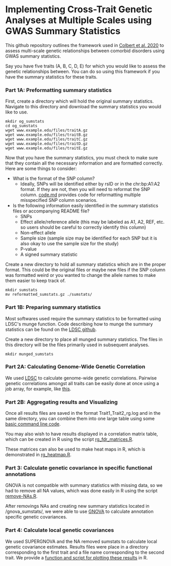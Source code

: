 # Implementing Cross-Trait Genetic Analyses at Multiple Scales using GWAS Summary Statistics


This github repository outlines the framework used in [Colbert et al. 2020](https://www.medrxiv.org/content/10.1101/2020.08.21.20179374v1) to assess multi-scale genetic relationships between comorbid disorders using GWAS summary statistics. 

Say you have five traits (A, B, C, D, E) for which you would like to assess the genetic relationships between. You can do so using this framework if you have the summary statistics for these traits.

### Part 1A: Preformatting summary statistics

First, create a directory which will hold the original summary statistics. Navigate to this directory and download the summary statistics you would like to use.

```
mkdir og_sumstats
cd og_sumstats
wget www.example.edu/files/traitA.gz
wget www.example.edu/files/traitB.gz
wget www.example.edu/files/traitC.gz
wget www.example.edu/files/traitD.gz
wget www.example.edu/files/traitE.gz
```

Now that you have the summary statistics, you must check to make sure that they contain all the necessary information and are formatted correctly. Here are some things to consider:

* What is the format of the SNP column?
  * Ideally, SNPs will be identified either by rsID or in the chr:bp:A1:A2 format. If they are not, then you will need to reformat the SNP column. [code.md]() provides code for reformatting multiple misspecified SNP column scenarios.
* Is the following information easily identified in the summary statistics files or accompanying README file?
  * SNPs
  * Effect allele/reference allele (this may be labeled as A1, A2, REF, etc. so users should be careful to correctly identify this column)
  * Non-effect allele
  * Sample size (sample size may be identified for each SNP but it is also okay to use the sample size for the study)
  * P-value
  * A signed summary statistic 

Create a new directory to hold all summary statistics which are in the proper format. This could be the original files or maybe new files if the SNP column was formatted weird or you wanted to change the allele names to make them easier to keep track of.

```
mkdir sumstats
mv reformatted_sumstats.gz ./sumstats/
```

### Part 1B: Preparing summary statistics

Most softwares used require the summary statistics to be formatted using LDSC's munge function. Code describing how to munge the summary statistics can be found on the [LDSC github](https://github.com/bulik/ldsc/wiki/Heritability-and-Genetic-Correlation). 

Create a new directory to place all munged summary statistics. The files in this directory will be the files primarily used in subsequent analyses. 

```
mkdir munged_sumstats
```

### Part 2A: Calculating Genome-Wide Genetic Correlation

We used [LDSC](https://github.com/bulik/ldsc/wiki/Heritability-and-Genetic-Correlation) to calculate genome-wide genetic correlations. Pairwise genetic correlations amongst all traits can be easily done at once using a job array, for example, like [this](pair-rgs.bash). 

### Part 2B: Aggregating results and Visualizing

Once all results files are saved in the format Trait1_Trait2_rg.log and in the same directory, you can combine them into one large table using some [basic command line code](https://github.com/sarahcolbert/CrossTraitAnalyses/blob/master/make_rg_table.md).

You may also wish to have results displayed in a correlation matrix table, which can be created in R using the script [rg_fdr_matrices.R](https://github.com/sarahcolbert/CrossTraitAnalyses/blob/master/rg_fdr_matrices.R). 

These matrices can also be used to make heat maps in R, which is demonstrated in [rg_heatmap.R](https://github.com/sarahcolbert/CrossTraitAnalyses/blob/master/rg_heatmap.R). 

### Part 3: Calculate genetic covariance in specific functional annotations

GNOVA is not compatible with summary statistics with missing data, so we had to remove all NA values, which was done easily in R using the script [remove-NAs.R](https://github.com/sarahcolbert/CrossTraitAnalyses/blob/master/remove-NAs.R). 

After removings NAs and creating new summary statistics located in /gnova_sumstats/, we were able to use [GNOVA](https://github.com/xtonyjiang/GNOVA) to calculate annotation specific genetic covariances.

### Part 4: Calculate local genetic covariances

We used SUPERGNOVA and the NA removed sumstats to calculate local genetic covariance estimates. Results files were place in a directory corresponding to the first trait and a file name corresponding to the second trait. We provide a [function and script for plotting these results](https://github.com/sarahcolbert/CrossTraitAnalyses/blob/master/supergnova_plots.R) in R. 


